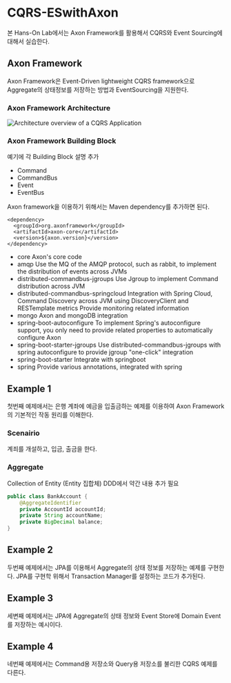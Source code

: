 # CQRS-ESwithAxon

본 Hans-On Lab에서는 Axon Framework를 활용해서 CQRS와 Event Sourcing에 대해서 실습한다.




## Axon Framework
Axon Framework은 Event-Driven lightweight CQRS framework으로 Aggregate의 상태정보를 저장하는 방법과 EventSourcing을 지원한다.


### Axon Framework Architecture

![Architecture overview of a CQRS Application](https://blobscdn.gitbook.com/v0/b/gitbook-28427.appspot.com/o/assets%2F-L9ehuf5wnTxVIo9Rle6%2F-L9ei79JpweCtX6Qur65%2F-L9eiEg8i2dLcK2ovEZU%2Fdetailed-architecture-overview.png?generation=1523282680564557&alt=media)


### Axon Framework Building Block
예기에 각 Building Block 설명 추가
 - Command
 - CommandBus
 - Event
 - EventBus




Axon framework을 이용하기 위해서는 Maven dependency를 추가하면 된다.
```
<dependency>
  <groupId>org.axonframework</groupId>
  <artifactId>axon-core</artifactId>
  <version>${axon.version}</version>
</dependency>

```


 - core Axon's core code
 - amqp Use the MQ of the AMQP protocol, such as rabbit, to implement the distribution of events across JVMs
 - distributed-commandbus-jgroups Use Jgroup to implement Command distribution across JVM
 - distributed-commandbus-springcloud Integration with Spring Cloud, Command Discovery across JVM using DiscoveryClient and RESTemplate metrics Provide monitoring related information
 - mongo Axon and mongoDB integration
 - spring-boot-autoconfigure To implement Spring's autoconfigure support, you only need to provide related properties to automatically configure Axon
 - spring-boot-starter-jgroups Use distributed-commandbus-jgroups with spring autoconfigure to provide jgroup "one-click" integration
 - spring-boot-starter Integrate with springboot
 - spring Provide various annotations, integrated with spring


## Example 1
첫번째 예제애서는 은행 계좌에 예금을 입출금하는 예제를 이용하여 Axon Framework의 기본적인 작동 원리를 이해한다.


 ### Scenairio
 계죄를 개설하고, 입금, 출금을 한다.

 ### Aggregate
 Collection of Entity (Entity 집합체)
 DDD에서 약간 내용 추가 필요

 ``` java
 public class BankAccount {
     @AggregateIdentifier
     private AccountId accountId;
     private String accountName;
     private BigDecimal balance;
 }

 ```



## Example 2
두번째 예제에서는 JPA를 이용해서 Aggregate의 상태 정보를 저장하는 예제를 구현한다.
JPA를 구현학 위해서 Transaction Manager를 설정하는 코드가 추가된다.


## Example 3
세변째 예제에서는 JPA에 Aggregate의 상태 정보와 Event Store에 Domain Event를 저장하는 예시이다.

## Example 4
네번째 예제에서는 Command용 저장소와 Query용 저장소를 불리한 CQRS 예제를 다른다.
